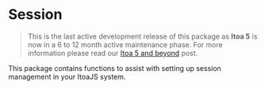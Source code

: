 <!--[meta]
section: api
subSection: utilities
title: Session
[meta]-->

# Session

> This is the last active development release of this package as **Itoa 5** is now in a 6 to 12 month active maintenance phase. For more information please read our [Itoa 5 and beyond](https://github.com/itoa-vn/itoaissues/21) post.

<!-- TODO -->

This package contains functions to assist with setting up session management in your ItoaJS system.

